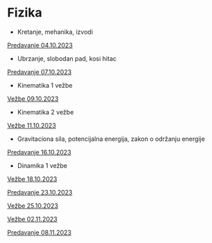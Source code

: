 # Fizika

- Kretanje, mehanika, izvodi

[Predavanje 04.10.2023](https://drive.google.com/file/d/1Krhp3NNPVqy4RBLDPmFBbwROl_ER3rLZ/view?usp=sharing)

- Ubrzanje, slobodan pad, kosi hitac

[Predavanje 07.10.2023](https://drive.google.com/file/d/1fi3wFY5XaapbeP0gXO6GEzQs0fRrjU-K/view?usp=sharing)

- Kinematika 1 vežbe

[Vežbe 09.10.2023](https://drive.google.com/file/d/17qqyGB092E9qRe2tU6y8UDNEAw3MlGeX/view?usp=sharing)

- Kinematika 2 vežbe

[Vežbe 11.10.2023](https://drive.google.com/file/d/19lj-nXJyhGW0Iv9BlhugMa3Iy0MVWD3t/view?usp=sharing)

- Gravitaciona sila, potencijalna energija, zakon o održanju energije

[Predavanje 16.10.2023](https://drive.google.com/file/d/1etaKeczTvdhdk3HbJieQDPswlomdvUwF/view?usp=sharing)

- Dinamika 1 vežbe

[Vežbe 18.10.2023](https://drive.google.com/file/d/1KP1DDSzj8qG11iV10Hq5KoNc0_imeHDn/view?usp=sharing)

[Predavanje 23.10.2023](https://drive.google.com/file/d/1Gm7GzOLFJYfRaS19OMDkgXwGNrHG4Dqk/view?usp=sharing)

[Vežbe 25.10.2023](https://drive.google.com/file/d/1tNMzHjfBIO3pJcO7CO1By2kTMRJAkYwq/view?usp=sharing)

[Vežbe 02.11.2023](https://drive.google.com/file/d/1pH-x9KE-_ML2PXmErk6Z-2ih8H25h035/view?usp=sharing)

[Predavanje 08.11.2023](https://drive.google.com/file/d/1uuE90ka5CTr6Ok0BPvHwFOmmbOlGy6da/view?usp=sharing)

